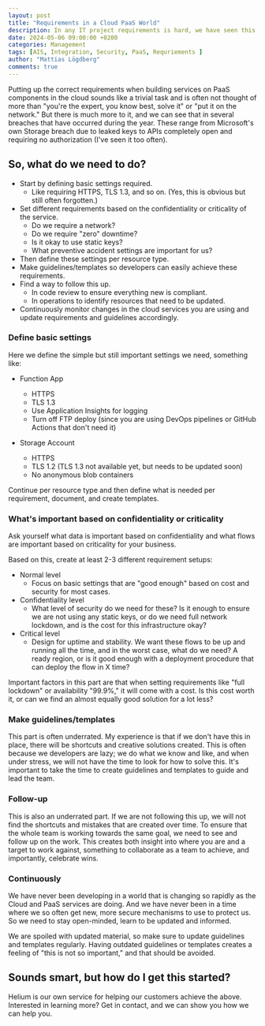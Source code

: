 ```yaml
---
layout: post
title: "Requirements in a Cloud PaaS World"
description: In any IT project requirements is hard, we have seen this and worked to make it easer  | This post gives an intro how we think about it can be used as a guide for you.
date: 2024-05-06 09:00:00 +0200
categories: Management
tags: [AIS, Integration, Security, PaaS, Requriements ]
author: "Mattias Lögdberg"
comments: true
---
```


Putting up the correct requirements when building services on PaaS components in the cloud sounds like a trivial task and is often not thought of more than "you're the expert, you know best, solve it" or "put it on the network." But there is much more to it, and we can see that in several breaches that have occurred during the year. These range from Microsoft's own Storage breach due to leaked keys to APIs completely open and requiring no authorization (I've seen it too often).

## So, what do we need to do?

* Start by defining basic settings required.
    * Like requiring HTTPS, TLS 1.3, and so on. (Yes, this is obvious but still often forgotten.)
* Set different requirements based on the confidentiality or criticality of the service.
    * Do we require a network?
    * Do we require "zero" downtime?
    * Is it okay to use static keys?
    * What preventive accident settings are important for us?
* Then define these settings per resource type.
* Make guidelines/templates so developers can easily achieve these requirements.
* Find a way to follow this up.
    * In code review to ensure everything new is compliant.
    * In operations to identify resources that need to be updated.
* Continuously monitor changes in the cloud services you are using and update requirements and guidelines accordingly.

### Define basic settings
Here we define the simple but still important settings we need, something like:

* Function App
    * HTTPS
    * TLS 1.3
    * Use Application Insights for logging
    * Turn off FTP deploy (since you are using DevOps pipelines or GitHub Actions that don't need it)

* Storage Account
    * HTTPS
    * TLS 1.2 (TLS 1.3 not available yet, but needs to be updated soon)
    * No anonymous blob containers

Continue per resource type and then define what is needed per requirement, document, and create templates.

### What's important based on confidentiality or criticality
Ask yourself what data is important based on confidentiality and what flows are important based on criticality for your business.

Based on this, create at least 2-3 different requirement setups:

* Normal level
    * Focus on basic settings that are "good enough" based on cost and security for most cases.
* Confidentiality level
    * What level of security do we need for these? Is it enough to ensure we are not using any static keys, or do we need full network lockdown, and is the cost for this infrastructure okay?
* Critical level
    * Design for uptime and stability. We want these flows to be up and running all the time, and in the worst case, what do we need? A ready region, or is it good enough with a deployment procedure that can deploy the flow in X time?

Important factors in this part are that when setting requirements like "full lockdown" or availability "99.9%," it will come with a cost. Is this cost worth it, or can we find an almost equally good solution for a lot less?

### Make guidelines/templates
This part is often underrated. My experience is that if we don't have this in place, there will be shortcuts and creative solutions created. This is often because we developers are lazy; we do what we know and like, and when under stress, we will not have the time to look for how to solve this. It's important to take the time to create guidelines and templates to guide and lead the team.

### Follow-up
This is also an underrated part. If we are not following this up, we will not find the shortcuts and mistakes that are created over time. To ensure that the whole team is working towards the same goal, we need to see and follow up on the work. This creates both insight into where you are and a target to work against, something to collaborate as a team to achieve, and importantly, celebrate wins.

### Continuously
We have never been developing in a world that is changing so rapidly as the Cloud and PaaS services are doing. And we have never been in a time where we so often get new, more secure mechanisms to use to protect us. So we need to stay open-minded, learn to be updated and informed.

We are spoiled with updated material, so make sure to update guidelines and templates regularly. Having outdated guidelines or templates creates a feeling of "this is not so important," and that should be avoided.

## Sounds smart, but how do I get this started?
Helium is our own service for helping our customers achieve the above. Interested in learning more? Get in contact, and we can show you how we can help you.